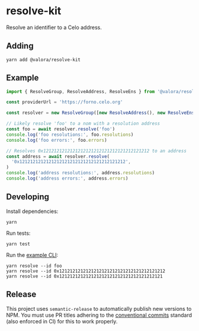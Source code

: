 # resolve-kit

Resolve an identifier to a Celo address.

## Adding

```
yarn add @valora/resolve-kit
```

## Example

```ts
import { ResolveGroup, ResolveAddress, ResolveEns } from '@valora/resolve-kit'

const providerUrl = 'https://forno.celo.org'

const resolver = new ResolveGroup([new ResolveAddress(), new ResolveEns({})])

// Likely resolve 'foo' to a nom with a resolution address
const foo = await resolver.resolve('foo')
console.log('foo resolutions:', foo.resolutions)
console.log('foo errors:', foo.errors)

// Resolves 0x1212121212121212121212121212121212121212 to an address
const address = await resolver.resolve(
  '0x1212121212121212121212121212121212121212',
)
console.log('address resolutions:', address.resolutions)
console.log('address errors:', address.errors)
```

## Developing

Install dependencies:

```
yarn
```

Run tests:

```
yarn test
```

Run the [example CLI](scripts/resolve.ts):

```
yarn resolve --id foo
yarn resolve --id 0x1212121212121212121212121212121212121212
yarn resolve --id 0x121212121212121212121212121212121212121
```

## Release

This project uses `semantic-release` to automatically publish new versions to NPM. You must use PR titles adhering to the [conventional commits](https://www.conventionalcommits.org/en/v1.0.0/)
standard (also enforced in CI) for this to work properly.
